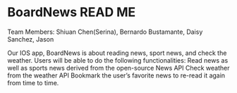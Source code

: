 # BoardNews READ ME

Team Members: Shiuan Chen(Serina), Bernardo Bustamante, Daisy Sanchez, Jason

Our IOS app, BoardNews is about reading news, sport news, and check the weather. Users will be able to do the following functionalities: 
Read news as well as sports news derived from the open-source News API
Check weather from the weather API
Bookmark the user’s favorite news to re-read it again from time to time.

